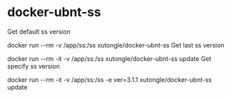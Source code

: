 # docker-ubnt-ss

Get default ss version

docker run --rm -v /app/ss:/ss xutongle/docker-ubnt-ss
Get last ss version

docker run --rm -it -v /app/ss:/ss xutongle/docker-ubnt-ss update
Get specify ss version

docker run --rm -it -v /app/ss:/ss -e ver=3.1.1 xutongle/docker-ubnt-ss update